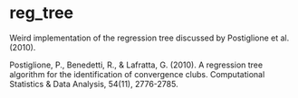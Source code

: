 # reg_tree

Weird implementation of the regression tree discussed by Postiglione et al. (2010).


Postiglione, P., Benedetti, R., & Lafratta, G. (2010). A regression tree algorithm for the identification of convergence clubs. Computational Statistics & Data Analysis, 54(11), 2776-2785.
